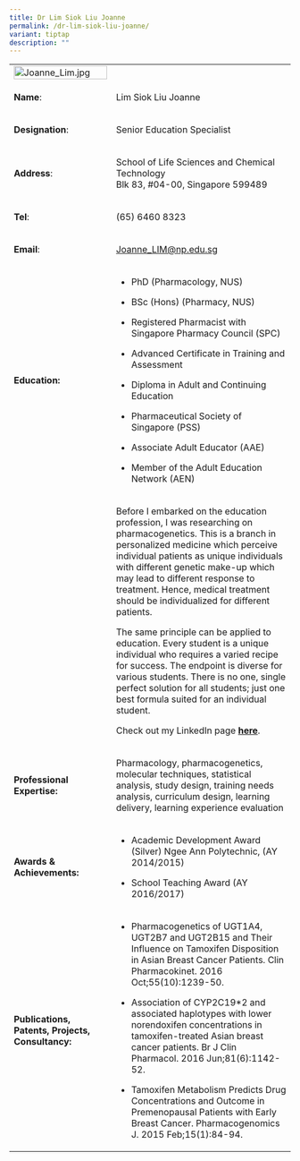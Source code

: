 ```yaml
---
title: Dr Lim Siok Liu Joanne
permalink: /dr-lim-siok-liu-joanne/
variant: tiptap
description: ""
---
```

<table>
<tbody>
<tr>
<td rowspan="1" colspan="1">
<div class="isomer-image-wrapper">
<img style="width: 100%" height="auto" width="100%" alt="Joanne_Lim.jpg" src="https://graduation.np.edu.sg/staffdirectory/lsct/PublishingImages/Joanne_Lim.jpg">
</div>
</td>
<td rowspan="1" colspan="1">
<p></p>
</td>
</tr>
<tr>
<td rowspan="1" colspan="1">
<p><strong>Name</strong>:&nbsp;&nbsp;&nbsp;&nbsp;&nbsp;&nbsp;&nbsp;&nbsp;&nbsp;&nbsp;&nbsp;&nbsp;&nbsp;&nbsp;&nbsp;&nbsp;&nbsp;&nbsp;&nbsp;&nbsp;&nbsp;&nbsp;&nbsp;&nbsp;&nbsp;</p>
</td>
<td rowspan="1" colspan="1">
<p>Lim Siok Liu Joanne</p>
</td>
</tr>
<tr>
<td rowspan="1" colspan="1">
<p>​<strong>Designation</strong>:</p>
</td>
<td rowspan="1" colspan="1">
<p>​Senior ​E​ducation Specialist</p>
</td>
</tr>
<tr>
<td rowspan="1" colspan="1">
<p><strong>Address</strong>: ​</p>
</td>
<td rowspan="1" colspan="1">
<p>School of Life Sciences and Chemical Technology
<br>Blk 83, #04-00, Singapore 599489​</p>
</td>
</tr>
<tr>
<td rowspan="1" colspan="1">
<p><strong>Tel</strong>: &nbsp;&nbsp;&nbsp; ​</p>
</td>
<td rowspan="1" colspan="1">
<p>(65) 6460 8323</p>
</td>
</tr>
<tr>
<td rowspan="1" colspan="1">
<p><strong>Email</strong>: ​</p>
</td>
<td rowspan="1" colspan="1">
<p><a href="mailto:Joanne_LIM@np.edu.sg" rel="noopener noreferrer nofollow" target="_blank">Joanne_LIM@np.edu.sg</a>
</p>
</td>
</tr>
<tr>
<td rowspan="1" colspan="1">
<p><strong>Education:</strong>
</p>
</td>
<td rowspan="1" colspan="1">
<ul data-tight="true" class="tight">
<li>
<p>PhD (Pharmacology, NUS)</p>
</li>
<li>
<p>BSc (Hons) (Pharmacy, NUS)</p>
</li>
<li>
<p>​Registered Pharmacist with Singapore Pharmacy Council (SPC)</p>
</li>
<li>
<p>Advanced Certificate in Training and Assessment</p>
</li>
<li>
<p>Diploma in Adult and Continuing Education</p>
</li>
<li>
<p>Pharmaceutical Society of Singapore (PSS)</p>
</li>
<li>
<p>Associate Adult Educator (AAE)</p>
</li>
<li>
<p>Member of the Adult Education Network (AEN)</p>
</li>
</ul>
</td>
</tr>
<tr>
<td rowspan="1" colspan="1">
<p></p>
</td>
<td rowspan="1" colspan="1">
<p>Before I embarked on the education profession, I was researching on pharmacogenetics.
This is a branch in personalized medicine which perceive individual patients
as unique individuals with different genetic make-up which may lead to
different response to treatment. Hence, medical treatment should be individualized
for different patients.</p>
<p>The same principle can be applied to education. Every student is a unique
individual who requires a varied recipe for success. The endpoint is diverse
for various students. There is no one, single perfect solution for all
students; just one best formula suited for an individual student.</p>
<p>Check out my LinkedIn page <strong><a href="https://www.linkedin.com/in/joanne-lim-07a24844/" rel="noopener noreferrer nofollow" target="_blank">here</a></strong>.&nbsp;</p>
</td>
</tr>
<tr>
<td rowspan="1" colspan="1">
<p><strong>Professional Expertise:</strong>
</p>
</td>
<td rowspan="1" colspan="1">
<p>Pharmacology, pharmacogenetics, molecular techniques, statistical analysis,
study design, training needs analysis, curriculum design, learning delivery,
learning experience evaluation</p>
</td>
</tr>
<tr>
<td rowspan="1" colspan="1">
<p><strong>Awards &amp; Achievements​:</strong>
</p>
</td>
<td rowspan="1" colspan="1">
<ul data-tight="true" class="tight">
<li>
<p>​​Academic Development Award (Silver) Ngee Ann Polytechnic, (AY 2014/2015)</p>
</li>
<li>
<p>School Teaching Award (AY 2016/2017)</p>
</li>
</ul>
</td>
</tr>
<tr>
<td rowspan="1" colspan="1">
<p><strong>Publications, Patents, Projects, Consultancy:</strong>
</p>
</td>
<td rowspan="1" colspan="1">
<ul data-tight="true" class="tight">
<li>
<p>Pharmacogenetics of UGT1A4, UGT2B7 and UGT2B15 and Their Influence on
Tamoxifen Disposition in Asian Breast Cancer Patients. Clin Pharmacokinet.
2016 Oct;55(10):1239-50.</p>
</li>
<li>
<p>Association of CYP2C19*2 and associated haplotypes with lower norendoxifen
concentrations in tamoxifen-treated Asian breast cancer patients. Br J
Clin Pharmacol. 2016 Jun;81(6):1142-52.</p>
</li>
<li>
<p>Tamoxifen Metabolism Predicts Drug Concentrations and Outcome in Premenopausal
Patients with Early Breast Cancer. Pharmacogenomics J. 2015 Feb;15(1):84-94.</p>
</li>
</ul>
</td>
</tr>
</tbody>
</table>
<p></p>
